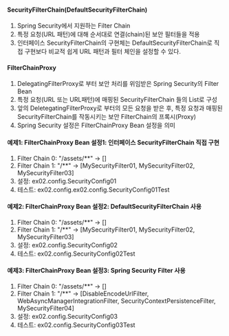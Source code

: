 #### SecurityFilterChain(DefaultSecurityFilterChain)

1. Spring Security에서 지원하는 Filter Chain
2. 특정 요청(URL 패턴)에 대해 순서대로 연결(chain)된 보안 필터들을 적용
3. 인터페이스 SecurityFilterChain의 구현체는 DefaultSecurityFilterChain로 직접 구현보다 비교적 쉽게 URL 패턴과 필터 체인을 설정할 수 있다.



#### FilterChainProxy

1. DelegatingFilterProxy로 부터 보안 처리를 위임받은 Spring Security의 Filter Bean
2. 특정 요청(URL 또는 URL패턴)에 매핑된 SecurityFilterChain 들의 List로 구성
3. 앞의 DeletegatingFilterProxy로 부터의 모든 요청을 받은 후, 특정 요청과 매핑된 SecurityFilterChain를 작동시키는 보안 FilterChain의 프록시(Proxy)
4. Spring Security 설정은 FilterChainProxy Bean 설정을 의미 



#### 예제1: FilterChainProxy Bean 설정1: 인터페이스 SecurityFilterChain 직접 구현

1. Filter Chain 0: "/assets/**" -> []
2. Filter Chain 1: "/**"        -> [MySecurityFilter01, MySecurityFilter02, MySecurityFilter03] 
3. 설정: ex02.config.SecurityConfig01
4. 테스트: ex02.config.ex02.config.SecurityConfig01Test




#### 예제2: FilterChainProxy Bean 설정2: DefaultSecurityFilterChain 사용

1. Filter Chain 0: "/assets/**" -> []
2. Filter Chain 1: "/**"        -> [MySecurityFilter01, MySecurityFilter02, MySecurityFilter03]
3. 설정: ex02.config.SecurityConfig02
4. 테스트: ex02.config.SecurityConfig02Test



#### 예제3: FilterChainProxy Bean 설정3: Spring Security Filter 사용

1. Filter Chain 0: "/assets/**" -> []
2. Filter Chain 1: "/**"        -> [DisableEncodeUrlFilter, WebAsyncManagerIntegrationFilter, SecurityContextPersistenceFilter, MySecurityFilter04]
3. 설정: ex02.config.SecurityConfig03
4. 테스트: ex02.config.SecurityConfig03Test